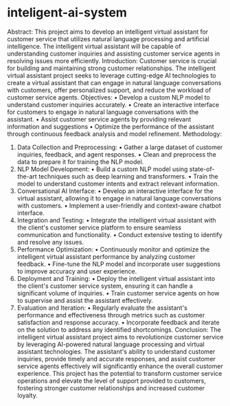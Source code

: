 # inteligent-ai-system

Abstract:
This project aims to develop an intelligent virtual assistant for customer service that utilizes natural language processing and artificial intelligence. The intelligent virtual assistant will be capable of understanding customer inquiries and assisting customer service agents in resolving issues more efficiently.
Introduction:
Customer service is crucial for building and maintaining strong customer relationships. The intelligent virtual assistant project seeks to leverage cutting-edge AI technologies to create a virtual assistant that can engage in natural language conversations with customers, offer personalized support, and reduce the workload of customer service agents.
Objectives:
•	Develop a custom NLP model to understand customer inquiries accurately.
•	Create an interactive interface for customers to engage in natural language conversations with the assistant.
•	Assist customer service agents by providing relevant information and suggestions 
•	Optimize the performance of the assistant through continuous feedback analysis and model refinement.
Methodology:
1.	Data Collection and Preprocessing:
•	Gather a large dataset of customer inquiries, feedback, and agent responses.
•	Clean and preprocess the data to prepare it for training the NLP model.
2.	NLP Model Development:
•	Build a custom NLP model using state-of-the-art techniques such as deep learning and transformers.
•	Train the model to understand customer intents and extract relevant information.
3.	Conversational AI Interface:
•	Develop an interactive interface for the virtual assistant, allowing it to engage in natural language conversations with customers.
•	Implement a user-friendly and context-aware chatbot interface.
4.	Integration and Testing:
•	Integrate the intelligent virtual assistant with the client's customer service platform to ensure seamless communication and functionality.
•	Conduct extensive testing to identify and resolve any issues.
5.	Performance Optimization:
•	Continuously monitor and optimize the intelligent virtual assistant performance by analyzing customer feedback.
•	Fine-tune the NLP model and incorporate user suggestions to improve accuracy and user experience.
6.	Deployment and Training:
•	Deploy the intelligent virtual assistant into the client's customer service system, ensuring it can handle a significant volume of inquiries.
•	Train customer service agents on how to supervise and assist the assistant effectively.
7.	Evaluation and Iteration:
•	Regularly evaluate the assistant's performance and effectiveness through metrics such as customer satisfaction and response accuracy.
•	Incorporate feedback and iterate on the solution to address any identified shortcomings.
Conclusion:
The intelligent virtual assistant project aims to revolutionize customer service by leveraging AI-powered natural language processing and virtual assistant technologies. The assistant's ability to understand customer inquiries, provide timely and accurate responses, and assist customer service agents effectively will significantly enhance the overall customer experience. This project has the potential to transform customer service operations and elevate the level of support provided to customers, fostering stronger customer relationships and increased customer loyalty.


